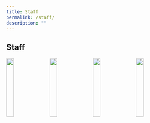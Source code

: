 ```yaml
---
title: Staff
permalink: /staff/
description: ""
---
```

## Staff

<p><a href="https://www.ezhishi.net/CKPSebook2022/">
<img style="width:20%; margin-right:15px" align=left src="/images/mothertongue.jpg">
</a></p>

<p><a href="https://www.ezhishi.net/CKPSebook2022/">
<img style="width:20%; margin-right:15px" align=left src="/images/mothertongue.jpg">
</a></p>

<p><a href="https://www.ezhishi.net/CKPSebook2022/">
<img style="width:20%; margin-right:15px" align=left src="/images/mothertongue.jpg">
</a></p>

<p><a href="https://www.ezhishi.net/CKPSebook2022/">
<img style="width:20%" align=left src="/images/mothertongue.jpg">
</a></p>
